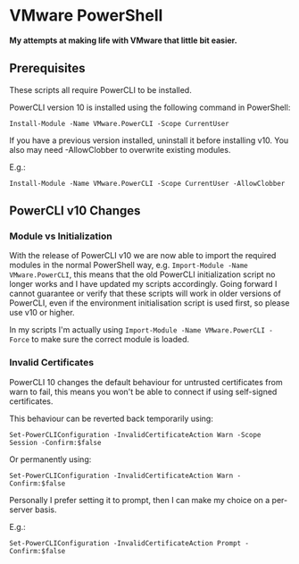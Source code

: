 # VMware PowerShell

**My attempts at making life with VMware that little bit easier.**

## Prerequisites

These scripts all require PowerCLI to be installed.

PowerCLI version 10 is installed using the following command in PowerShell:

`Install-Module -Name VMware.PowerCLI -Scope CurrentUser`

If you have a previous version installed, uninstall it before installing v10. You also may need -AllowClobber to overwrite existing modules.

E.g.:

`Install-Module -Name VMware.PowerCLI -Scope CurrentUser -AllowClobber`

## PowerCLI v10 Changes

### Module vs Initialization

With the release of PowerCLI v10 we are now able to import the required modules in the normal PowerShell way, e.g. `Import-Module -Name VMware.PowerCLI`, this means that the old PowerCLI initialization script no longer works and I have updated my scripts accordingly. Going forward I cannot guarantee or verify that these scripts will work in older versions of PowerCLI, even if the environment initialisation script is used first, so please use v10 or higher.

In my scripts I'm actually using `Import-Module -Name VMware.PowerCLI -Force` to make sure the correct module is loaded.

### Invalid Certificates

PowerCLI 10 changes the default behaviour for untrusted certificates from warn to fail, this means you won't be able to connect if using self-signed certificates.

This behaviour can be reverted back temporarily using:

`Set-PowerCLIConfiguration -InvalidCertificateAction Warn -Scope Session -Confirm:$false`

Or permanently using:

`Set-PowerCLIConfiguration -InvalidCertificateAction Warn -Confirm:$false`

Personally I prefer setting it to prompt, then I can make my choice on a per-server basis.

E.g.:

`Set-PowerCLIConfiguration -InvalidCertificateAction Prompt -Confirm:$false`
